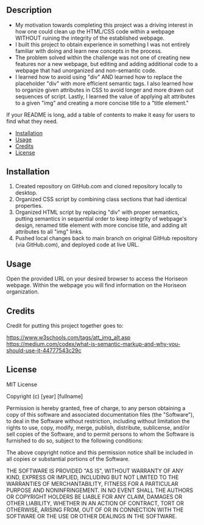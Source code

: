 # <Horiseon>

## Description

- My motivation towards completing this project was a driving interest in how one could clean up the HTML/CSS code within a webpage WITHOUT ruining the integrity of the established webpage.
- I built this project to obtain experience in something I was not entirely familiar with doing and learn new concepts in the process.
- The problem solved within the challenge was not one of creating new features nor a new webpage, but editing and adding additional code to a webpage that had unorganized and non-semantic code.
- I learned how to avoid using "div" AND learned how to replace the placeholder "div" with more efficient semantic tags. I also learned how to organize given attributes in CSS to avoid longer and more drawn out sequences of script. Lastly, I learned the value of applying alt attributes to a given "img" and creating a more concise title to a "title element."

If your README is long, add a table of contents to make it easy for users to find what they need.

- [Installation](#installation)
- [Usage](#usage)
- [Credits](#credits)
- [License](#license)

## Installation

1. Created repository on GitHub.com and cloned repository locally to desktop.
2. Organized CSS script by combining class sections that had identical properties.
3. Organized HTML script by replacing "div" with proper semantics, putting semantics in sequential order to keep integrity of webpage's design, renamed title element with more concise title, and adding alt attributes to all "img" links.
4. Pushed local changes back to main branch on original GitHub repository (via GitHub.com), and deployed code at live URL.


## Usage

Open the provided URL on your desired browser to access the Horiseon webpage. Within the webpage you will find information on the Horiseon organization.

## Credits

Credit for putting this project together goes to:

https://www.w3schools.com/tags/att_img_alt.asp
https://medium.com/codex/what-is-semantic-markup-and-why-you-should-use-it-44777543c29c

## License

MIT License

Copyright (c) [year] [fullname]

Permission is hereby granted, free of charge, to any person obtaining a copy
of this software and associated documentation files (the "Software"), to deal
in the Software without restriction, including without limitation the rights
to use, copy, modify, merge, publish, distribute, sublicense, and/or sell
copies of the Software, and to permit persons to whom the Software is
furnished to do so, subject to the following conditions:

The above copyright notice and this permission notice shall be included in all
copies or substantial portions of the Software.

THE SOFTWARE IS PROVIDED "AS IS", WITHOUT WARRANTY OF ANY KIND, EXPRESS OR
IMPLIED, INCLUDING BUT NOT LIMITED TO THE WARRANTIES OF MERCHANTABILITY,
FITNESS FOR A PARTICULAR PURPOSE AND NONINFRINGEMENT. IN NO EVENT SHALL THE
AUTHORS OR COPYRIGHT HOLDERS BE LIABLE FOR ANY CLAIM, DAMAGES OR OTHER
LIABILITY, WHETHER IN AN ACTION OF CONTRACT, TORT OR OTHERWISE, ARISING FROM,
OUT OF OR IN CONNECTION WITH THE SOFTWARE OR THE USE OR OTHER DEALINGS IN THE
SOFTWARE.
